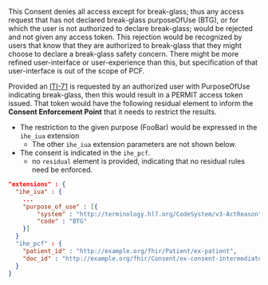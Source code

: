 This Consent denies all access except for break-glass; thus any access request that has not declared break-glass purposeOfUse (BTG), or for which the user is not authorized to declare break-glass; would be rejected and not given any access token. This rejection would be recognized by users that know that they are authorized to break-glass that they might choose to declare a break-glass safety concern. There might be more refined user-interface or user-experience than this, but specification of that user-interface is out of the scope of PCF.

Provided an [ITI-71](other.html#updates-to-iti-71) is requested by an authorized user with PurposeOfUse indicating break-glass, then this would result in a PERMIT access token issued. That token would have the following residual element to inform the **Consent Enforcement Point** that it needs to restrict the results.

- The restriction to the given purpose (FooBar) would be expressed in the `ihe_iua` extension
  - The other `ihe_iua` extension parameters are not shown below.
- The consent is indicated in the `ihe_pcf`.
  - no `residual` element is provided, indicating that no residual rules need be enforced.

```json
"extensions" : {
  "ihe_iua" : {
    ...
    "purpose_of_use" : [{
        "system" : "http://terminology.hl7.org/CodeSystem/v3-ActReason",
        "code" : "BTG"
    }]
  }
  "ihe_pcf" : {
    "patient_id" : "http://example.org/fhir/Patient/ex-patient",
    "doc_id" : "http://example.org/fhir/Consent/ex-consent-intermediate-dissent-break-glass",
  }
}
```
